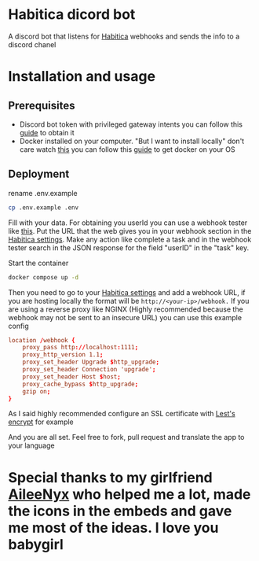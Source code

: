 # Habitica dicord bot

A discord bot that listens for [Habitica](https://habitica.com) webhooks and sends the info to a discord chanel

# Installation and usage
 
## Prerequisites 
- Discord bot token with privileged gateway intents you can follow this [guide](https://www.writebots.com/discord-bot-token/) to obtain it 
- Docker installed on your computer. "But I want to install locally" don't care watch [this](https://www.youtube.com/watch?v=J0NuOlA2xDc) you can follow this [guide](https://docs.docker.com/get-docker/) to get docker on your OS 

## Deployment

rename .env.example
```bash
cp .env.example .env
```
Fill with your data. For obtaining you userId you can use a webhook tester like [this](https://typedwebhook.tools). Put the URL that the web gives you in your webhook section in the [Habitica settings](https://habitica.com/user/settings/site). Make any action like complete a task and in the webhook tester search in the JSON response for the field "userID" in the "task" key.

Start the container

```bash
docker compose up -d
```
Then you need to go to your [Habitica settings](https://habitica.com/user/settings/site) and add a webhook URL, if you are hosting locally the format will be ``http://<your-ip>/webhook.`` If you are using a reverse proxy like NGINX (Highly recommended because the webhook may not be sent to an insecure URL) you can use this example config

```conf
location /webhook {
	proxy_pass http://localhost:1111;
	proxy_http_version 1.1;
	proxy_set_header Upgrade $http_upgrade;
	proxy_set_header Connection 'upgrade';
	proxy_set_header Host $host;
	proxy_cache_bypass $http_upgrade;
	gzip on;
}
```
As I said highly recommended configure an SSL certificate with [Lest's encrypt](https://www.digitalocean.com/community/tutorials/how-to-use-certbot-standalone-mode-to-retrieve-let-s-encrypt-ssl-certificates-on-ubuntu-16-04) for example 

And you are all set. Feel free to fork, pull request and translate the app to your language

# Special thanks to my girlfriend [AileeNyx](https://github.com/AileeNyx) who helped me a lot, made the icons in the embeds and gave me most of the ideas. I love you babygirl


